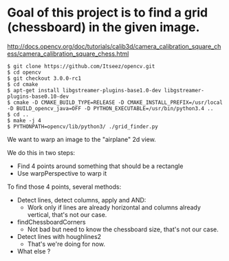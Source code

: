 # Goal of this project is to find a grid (chessboard) in the given image.

http://docs.opencv.org/doc/tutorials/calib3d/camera_calibration_square_chess/camera_calibration_square_chess.html

```
$ git clone https://github.com/Itseez/opencv.git
$ cd opencv
$ git checkout 3.0.0-rc1
$ cd cmake
$ apt-get install libgstreamer-plugins-base1.0-dev libgstreamer-plugins-base0.10-dev
$ cmake -D CMAKE_BUILD_TYPE=RELEASE -D CMAKE_INSTALL_PREFIX=/usr/local -D BUILD_opencv_java=OFF -D PYTHON_EXECUTABLE=/usr/bin/python3.4 ..
$ cd ..
$ make -j 4
$ PYTHONPATH=opencv/lib/python3/ ./grid_finder.py
```

We want to warp an image to the "airplane" 2d view.

We do this in two steps:

 - Find 4 points around something that should be a rectangle
 - Use warpPerspective to warp it

To find those 4 points, several methods:

 - Detect lines, detect columns, apply and AND:
   - Work only if lines are already horizontal and columns already vertical,
     that's not our case.
 - findChessboardCorners
   - Not bad but need to know the chessboard size, that's not our case.
 - Detect lines with houghlines2
   - That's we're doing for now.
 - What else ?
